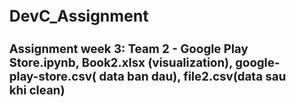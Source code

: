 # DevC_Assignment
## Assignment week 3: Team 2 - Google Play Store.ipynb, Book2.xlsx (visualization), google-play-store.csv( data ban dau), file2.csv(data sau khi clean)

